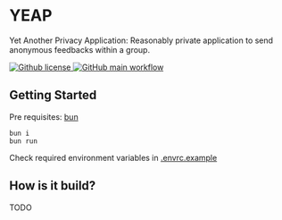 # YEAP

Yet Another Privacy Application:
Reasonably private application to send anonymous feedbacks within a group.

<a href="https://github.com/sripwoud/yeap/blob/main/LICENSE">
    <img alt="Github license" src="https://img.shields.io/github/license/sripwoud/yeap">
</a>
<a href="https://github.com/sripwoud/yeap/actions?query=workflow%3Amain">
    <img alt="GitHub main workflow" src="https://img.shields.io/github/actions/workflow/status/sripwoud/yeap/main.yml?branch=main&label=main&logo=github">
</a>

## Getting Started

Pre requisites: [bun](https://bun.sh/docs/installation)

```commandline
bun i
bun run
```

Check required environment variables in [.envrc.example](.envrc.example)

## How is it build?

TODO
